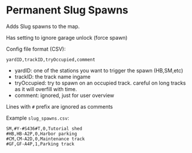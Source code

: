 # Permanent Slug Spawns

Adds Slug spawns to the map.

Has setting to ignore garage unlock (force spawn)

Config file format (CSV):

`yardID,trackID,tryOccupied,comment`

- yardID: one of the stations you want to trigger the spawn (HB,SM,etc)
- trackID: the track name ingame
- tryOccupied: try to spawn on an occupied track. careful on long tracks as it will overfill with time.
- comment: ignored, just for user overview

Lines with `#` prefix are ignored as comments

Example `slug_spawns.csv`:
```csv
SM,#Y-#S436#T,0,Tutorial shed
#HB,HB-A2P,0,Harbor parking
#CM,CM-A2D,0,Maintenance track
#GF,GF-A4P,1,Parking track
```
